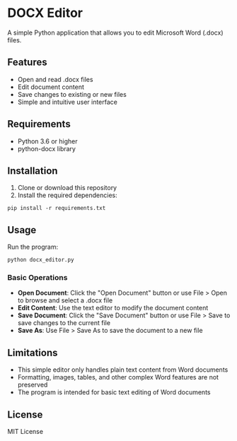 # DOCX Editor

A simple Python application that allows you to edit Microsoft Word (.docx) files.

## Features

- Open and read .docx files
- Edit document content
- Save changes to existing or new files
- Simple and intuitive user interface

## Requirements

- Python 3.6 or higher
- python-docx library

## Installation

1. Clone or download this repository
2. Install the required dependencies:

```
pip install -r requirements.txt
```

## Usage

Run the program:

```
python docx_editor.py
```

### Basic Operations

- **Open Document**: Click the "Open Document" button or use File > Open to browse and select a .docx file
- **Edit Content**: Use the text editor to modify the document content
- **Save Document**: Click the "Save Document" button or use File > Save to save changes to the current file
- **Save As**: Use File > Save As to save the document to a new file

## Limitations

- This simple editor only handles plain text content from Word documents
- Formatting, images, tables, and other complex Word features are not preserved
- The program is intended for basic text editing of Word documents

## License

MIT License
